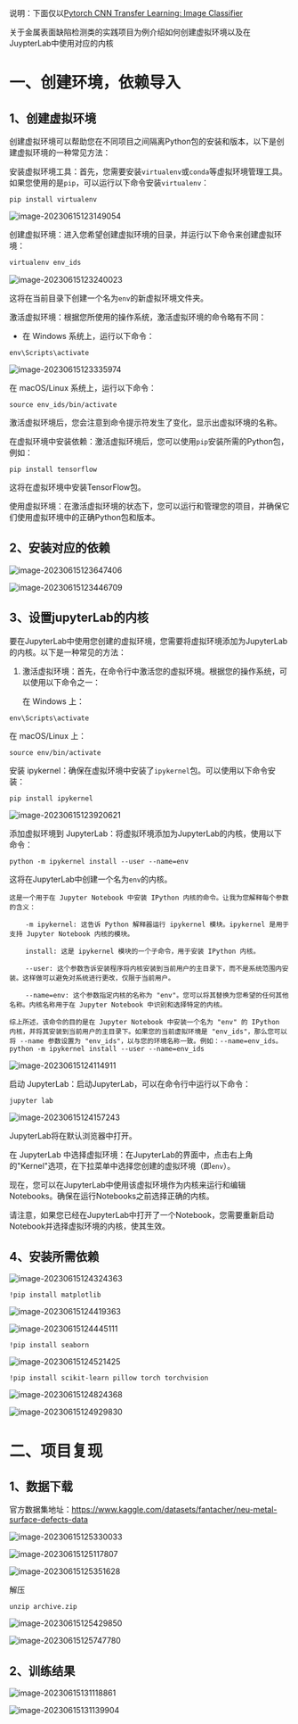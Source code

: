 说明：下面仅以[Pytorch CNN Transfer Learning: Image Classifier ](https://www.kaggle.com/code/gurpreetmeelu/pytorch-cnn-transfer-learning-image-classifier)

关于金属表面缺陷检测类的实践项目为例介绍如何创建虚拟环境以及在JuypterLab中使用对应的内核

# 一、创建环境，依赖导入

## 1、创建虚拟环境

创建虚拟环境可以帮助您在不同项目之间隔离Python包的安装和版本，以下是创建虚拟环境的一种常见方法：

安装虚拟环境工具：首先，您需要安装`virtualenv`或`conda`等虚拟环境管理工具。如果您使用的是`pip`，可以运行以下命令安装`virtualenv`：

```
pip install virtualenv
```

![image-20230615123149054](https://daetz-image.oss-cn-hangzhou.aliyuncs.com/img/202306151231459.png)

创建虚拟环境：进入您希望创建虚拟环境的目录，并运行以下命令来创建虚拟环境：

```bash
virtualenv env_ids
```



![image-20230615123240023](https://daetz-image.oss-cn-hangzhou.aliyuncs.com/img/202306151232080.png)

这将在当前目录下创建一个名为`env`的新虚拟环境文件夹。

激活虚拟环境：根据您所使用的操作系统，激活虚拟环境的命令略有不同：

- 在 Windows 系统上，运行以下命令：

```
env\Scripts\activate
```

![image-20230615123335974](https://daetz-image.oss-cn-hangzhou.aliyuncs.com/img/202306151233087.png)

在 macOS/Linux 系统上，运行以下命令：

```
source env_ids/bin/activate
```

激活虚拟环境后，您会注意到命令提示符发生了变化，显示出虚拟环境的名称。

在虚拟环境中安装依赖：激活虚拟环境后，您可以使用`pip`安装所需的Python包，例如：

```
pip install tensorflow
```

这将在虚拟环境中安装TensorFlow包。

使用虚拟环境：在激活虚拟环境的状态下，您可以运行和管理您的项目，并确保它们使用虚拟环境中的正确Python包和版本。

## 2、安装对应的依赖

![image-20230615123647406](https://daetz-image.oss-cn-hangzhou.aliyuncs.com/img/202306151236458.png)



![image-20230615123446709](https://daetz-image.oss-cn-hangzhou.aliyuncs.com/img/202306151234775.png)



## 3、设置jupyterLab的内核

要在JupyterLab中使用您创建的虚拟环境，您需要将虚拟环境添加为JupyterLab的内核。以下是一种常见的方法：

1. 激活虚拟环境：首先，在命令行中激活您的虚拟环境。根据您的操作系统，可以使用以下命令之一：

   在 Windows 上：

```
env\Scripts\activate
```

在 macOS/Linux 上：

```
source env/bin/activate
```

安装 ipykernel：确保在虚拟环境中安装了`ipykernel`包。可以使用以下命令安装：

```
pip install ipykernel
```

![image-20230615123920621](https://daetz-image.oss-cn-hangzhou.aliyuncs.com/img/202306151239794.png)

添加虚拟环境到 JupyterLab：将虚拟环境添加为JupyterLab的内核，使用以下命令：

```
python -m ipykernel install --user --name=env
```

这将在JupyterLab中创建一个名为`env`的内核。

```
这是一个用于在 Jupyter Notebook 中安装 IPython 内核的命令。让我为您解释每个参数的含义：

    -m ipykernel: 这告诉 Python 解释器运行 ipykernel 模块。ipykernel 是用于支持 Jupyter Notebook 内核的模块。

    install: 这是 ipykernel 模块的一个子命令，用于安装 IPython 内核。

    --user: 这个参数告诉安装程序将内核安装到当前用户的主目录下，而不是系统范围内安装。这样做可以避免对系统进行更改，仅限于当前用户。

    --name=env: 这个参数指定内核的名称为 "env"。您可以将其替换为您希望的任何其他名称。内核名称用于在 Jupyter Notebook 中识别和选择特定的内核。

综上所述，该命令的目的是在 Jupyter Notebook 中安装一个名为 "env" 的 IPython 内核，并将其安装到当前用户的主目录下。如果您的当前虚拟环境是 "env_ids"，那么您可以将 --name 参数设置为 "env_ids"，以与您的环境名称一致。例如：--name=env_ids。
python -m ipykernel install --user --name=env_ids
```

![image-20230615124114911](https://daetz-image.oss-cn-hangzhou.aliyuncs.com/img/202306151241959.png)

启动 JupyterLab：启动JupyterLab，可以在命令行中运行以下命令：

```
jupyter lab
```

![image-20230615124157243](https://daetz-image.oss-cn-hangzhou.aliyuncs.com/img/202306151241354.png)

JupyterLab将在默认浏览器中打开。

在 JupyterLab 中选择虚拟环境：在JupyterLab的界面中，点击右上角的"Kernel"选项，在下拉菜单中选择您创建的虚拟环境（即`env`）。

现在，您可以在JupyterLab中使用该虚拟环境作为内核来运行和编辑Notebooks。确保在运行Notebooks之前选择正确的内核。

请注意，如果您已经在JupyterLab中打开了一个Notebook，您需要重新启动Notebook并选择虚拟环境的内核，使其生效。

## 4、安装所需依赖

![image-20230615124324363](https://daetz-image.oss-cn-hangzhou.aliyuncs.com/img/202306151243416.png)

```
!pip install matplotlib
```

![image-20230615124419363](https://daetz-image.oss-cn-hangzhou.aliyuncs.com/img/202306151244423.png)

![image-20230615124445111](https://daetz-image.oss-cn-hangzhou.aliyuncs.com/img/202306151244157.png)

```
!pip install seaborn
```

![image-20230615124521425](https://daetz-image.oss-cn-hangzhou.aliyuncs.com/img/202306151245499.png)

```
!pip install scikit-learn pillow torch torchvision
```

![image-20230615124824368](https://daetz-image.oss-cn-hangzhou.aliyuncs.com/img/202306151248454.png)

![image-20230615124929830](https://daetz-image.oss-cn-hangzhou.aliyuncs.com/img/202306151249883.png)



# 二、项目复现

## 1、数据下载

官方数据集地址：https://www.kaggle.com/datasets/fantacher/neu-metal-surface-defects-data

![image-20230615125330033](https://daetz-image.oss-cn-hangzhou.aliyuncs.com/img/202306151253156.png)

![image-20230615125117807](https://daetz-image.oss-cn-hangzhou.aliyuncs.com/img/202306151251879.png)

![image-20230615125351628](https://daetz-image.oss-cn-hangzhou.aliyuncs.com/img/202306151253732.png)

解压

```
unzip archive.zip
```

![image-20230615125429850](https://daetz-image.oss-cn-hangzhou.aliyuncs.com/img/202306151254957.png)

![image-20230615125747780](https://daetz-image.oss-cn-hangzhou.aliyuncs.com/img/202306151257847.png)

## 2、训练结果

![image-20230615131118861](https://daetz-image.oss-cn-hangzhou.aliyuncs.com/img/202306151311944.png)

![image-20230615131139904](https://daetz-image.oss-cn-hangzhou.aliyuncs.com/img/202306151311969.png)
